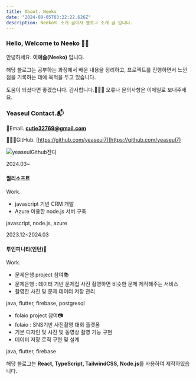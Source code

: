 ```yaml
---
title: About. Neeko
date: "2024-08-05T03:22:22.626Z"
description: Neeko의 소개 글이자 블로그 소개 글 입니다.
---
```


### Hello, Welcome to Neeko 👋🏻

안녕하세요. **이예슬(Neeko)** 입니다.

해당 블로그는 공부하는 과정에서 배운 내용을 정리하고, 프로젝트를 진행하면서 느낀 점을 기록하는 데에 목적을 두고 있습니다.

도움이 되셨다면 좋겠습니다. 감사합니다.🙇🏻‍♀️ 오류나 문의사항은 이메일로 보내주세요.

### Yeaseul Contact.📬

📨Email. **cutie32769@gmail.com**

👩🏻‍💻GitHub. [https://github.com/yeaseul7](https://github.com/yeaseul7)

![yeaseulGithub잔디](https://ghchart.rshah.org/yeaseul7)

2024.03~

#### 퀄리소프트

Work.

- javascript 기반 CRM 개발
- Azure 이용한 node.js 서버 구축

javascript, node.js, azure

2023.12~2024.03

#### 투인피니티(인턴)🐣

Work.

- 문제은행 project 참여📚
- 문제은행 : 데이터 기반 문제집 사진 촬영하면 비슷한 문제 제작해주는 서비스
- 촬영한 사진 및 문제 데이터 저장 관리

java, flutter, firebase, postgresql

- folaio project 참여📷
- folaio : SNS기반 사진촬영 대회 플랫폼
- 기본 디자인 및 사진 및 동영상 촬영 기능 구현
- 데이터 저장 로직 구현 및 설계

java, flutter, firebase

해당 블로그는 **React, TypeScript, TailwindCSS, Node.js**를 사용하여 제작하였습니다.
